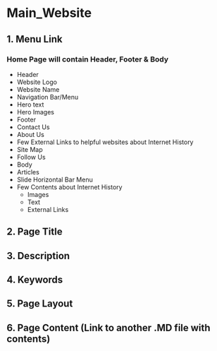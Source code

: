 # Main_Website

## 1. Menu Link

### Home Page will contain Header, Footer & Body

*	Header 
  * Website Logo
  * Website Name
  *	Navigation Bar/Menu
  *	Hero text
  *	Hero Images
*	Footer 
  *	Contact Us
  *	About Us
  *	Few External Links to helpful websites about Internet History
  *	Site Map
  *	Follow Us
*	Body 
  *	Articles
  *	Slide Horizontal Bar Menu
  *	Few Contents about Internet History
    *	Images
    *	Text
    *	External Links


## 2. Page Title
## 3. Description
## 4. Keywords
## 5. Page Layout
## 6. Page Content (Link to another .MD file with contents)
